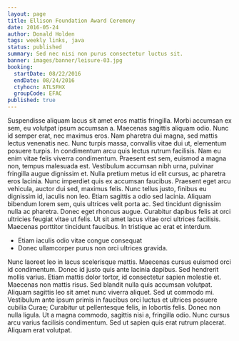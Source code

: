 ```yaml
---
layout: page
title: Ellison Foundation Award Ceremony
date: 2016-05-24
author: Donald Holden
tags: weekly links, java
status: published
summary: Sed nec nisi non purus consectetur luctus sit.
banner: images/banner/leisure-03.jpg
booking:
  startDate: 08/22/2016
  endDate: 08/24/2016
  ctyhocn: ATLSFHX
  groupCode: EFAC
published: true
---
```

Suspendisse aliquam lacus sit amet eros mattis fringilla. Morbi accumsan ex sem, eu volutpat ipsum accumsan a. Maecenas sagittis aliquam odio. Nunc id semper erat, nec maximus eros. Nam pharetra dui magna, sed mattis lectus venenatis nec. Nunc turpis massa, convallis vitae dui ut, elementum posuere turpis. In condimentum arcu quis lectus rutrum facilisis. Nam eu enim vitae felis viverra condimentum. Praesent est sem, euismod a magna non, tempus malesuada est. Vestibulum accumsan nibh urna, pulvinar fringilla augue dignissim et. Nulla pretium metus id elit cursus, ac pharetra eros lacinia. Nunc imperdiet quis ex accumsan faucibus.
Praesent eget arcu vehicula, auctor dui sed, maximus felis. Nunc tellus justo, finibus eu dignissim id, iaculis non leo. Etiam sagittis a odio sed lacinia. Aliquam bibendum lorem sem, quis ultrices velit porta ac. Sed tincidunt dignissim nulla ac pharetra. Donec eget rhoncus augue. Curabitur dapibus felis at orci ultricies feugiat vitae ut felis. Ut sit amet lacus vitae orci ultrices facilisis. Maecenas porttitor tincidunt faucibus. In tristique ac erat et interdum.

* Etiam iaculis odio vitae congue consequat
* Donec ullamcorper purus non orci ultrices gravida.

Nunc laoreet leo in lacus scelerisque mattis. Maecenas cursus euismod orci id condimentum. Donec id justo quis ante lacinia dapibus. Sed hendrerit mollis varius. Etiam mattis dolor tortor, id consectetur sapien molestie et. Maecenas non mattis risus. Sed blandit nulla quis accumsan volutpat. Aliquam sagittis leo sit amet nunc viverra aliquet. Sed ut commodo mi. Vestibulum ante ipsum primis in faucibus orci luctus et ultrices posuere cubilia Curae; Curabitur ut pellentesque felis, in lobortis felis. Donec non nulla ligula. Ut a magna commodo, sagittis nisi a, fringilla odio. Nunc cursus arcu varius facilisis condimentum. Sed ut sapien quis erat rutrum placerat. Aliquam erat volutpat.
